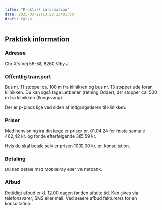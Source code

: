 ```yaml
---
title: "Praktisk information"
date: 2025-03-29T13:28:23+01:00
draft: false
---
```


## Praktisk information

### Adresse
Chr X's Vej 56-58, 8260 Viby J

### Offentlig transport
Bus nr. 11 stopper ca. 100 m fra klinikken og bus nr. 13 stopper ude foran klinikken.
Du kan også tage Letbanen (retning Odder), der stopper ca. 500 m fra klinikken (Kongsvang).

Der er p-plads lige ved siden af indgangsdøren til klinikken.

### Priser
Med henvisning fra din læge er prisen pr. 01.04.24 for første samtale 462,42 kr. og for de efterfølgende 385,59 kr.

Hvis du skal betale selv er prisen 1000,00 kr. pr. konsultation.

### Betaling
Du kan betale med MobilePay eller via netbank.

### Afbud
Rettidigt afbud er kl. 12.00 dagen før den aftalte tid. Kan gives via telefonsvarer, SMS eller mail. Ved senere afbud faktureres for en konsultation.
